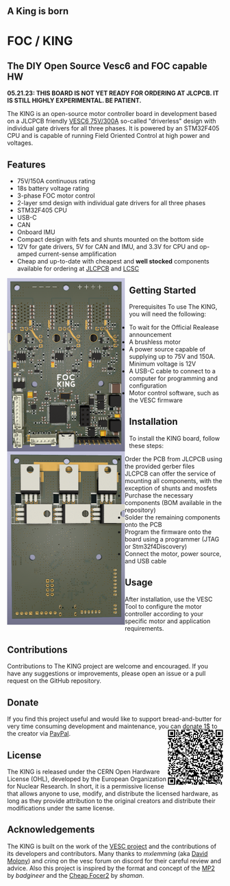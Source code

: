 ## A King is born
# FOC / KING

## The DIY Open Source Vesc6 and FOC capable HW

**05.21.23: THIS BOARD IS NOT YET READY FOR ORDERING AT JLCPCB. IT IS STILL HIGHLY EXPERIMENTAL. BE PATIENT.**

The KING is an open-source motor controller board in development based on a JLCPCB friendly [VESC6 75V/300A](https://vesc-project.com/sites/default/files/Benjamin%20Posts/vesc_75_300.pdf) so-called "driverless" design with individual gate drivers for all three phases. It is powered by an STM32F405 CPU and is capable of running Field Oriented Control at high power and voltages.

## Features
* 75V/150A continuous rating
* 18s battery voltage rating
* 3-phase FOC motor control
* 2-layer smd design with individual gate drivers for all three phases
* STM32F405 CPU
* USB-C
* CAN
* Onboard IMU
* Compact design with fets and shunts mounted on the bottom side
* 12V for gate drivers, 5V for CAN and IMU, and 3.3V for CPU and op-amped current-sense amplification
* Cheap and up-to-date with cheapest and **well stocked** components available for ordering at [JLCPCB](https://jlcpcb.com/) and [LCSC](https://www.lcsc.com)

<div>
<img src="f.png"  width="275" height="404" style="float:left; margin-right:10px;">
<img src="b.png"  width="275" height="404" style="float:left;">
</div>

## Getting Started
Prerequisites
To use The KING, you will need the following:

* To wait for the Official Realease announcement
* A brushless motor
* A power source capable of supplying up to 75V and 150A. Minimum voltage is 12V
* A USB-C cable to connect to a computer for programming and configuration
* Motor control software, such as the VESC firmware

## Installation
To install the KING board, follow these steps:

* Order the PCB from JLCPCB using the provided gerber files
* JLCPCB can offer the service of mounting all components, with the exception of shunts and mosfets
* Purchase the necessary components (BOM available in the repository)
* Solder the remaining components onto the PCB
* Program the firmware onto the board using a programmer (JTAG or Stm32f4Discovery)
* Connect the motor, power source, and USB cable

## Usage
After installation, use the VESC Tool to configure the motor controller according to your specific motor and application requirements.

## Contributions
Contributions to The KING project are welcome and encouraged. If you have any suggestions or improvements, please open an issue or a pull request on the GitHub repository.

## Donate
If you find this project useful and would like to support bread-and-butter for very time consuming development and maintenance, you can [donate 1$](https://www.paypal.com/donate/?business=R5QUC7RNEPKDC&no_recurring=0&item_name=A+small+but+important+contribution+for+Development+and+Maintenance.+Thank+You+very+much.&currency_code=USD) to the creator via [PayPal](https://www.paypal.com/donate/?business=R5QUC7RNEPKDC&no_recurring=0&item_name=A+small+but+important+contribution+for+Development+and+Maintenance.+Thank+You+very+much.&currency_code=USD).
<img align="right" src="QR-kode.png">


## License
The KING is released under the CERN Open Hardware License (OHL), developed by the European Organization for Nuclear Research. In short, it is a permissive license that allows anyone to use, modify, and distribute the licensed hardware, as long as they provide attribution to the original creators and distribute their modifications under the same license.

## Acknowledgements
The KING is built on the work of the [VESC project](https://github.com/vedderb/bldc) and the contributions of its developers and contributors. Many thanks to *mxlemming* (aka [David Molony](https://github.com/davidmolony/MESC_FOC_ESC)) and *crinq* on the vesc forum on discord for their careful review and advice. Also this project is inspired by the format and concept of the [MP2](https://github.com/badgineer/MP2-ESC) by *badgineer* and the [Cheap Focer2](https://github.com/shamansystems/Cheap-FOCer-2/blob/Developer-Branch/README.md) by *shaman*.
